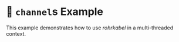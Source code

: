 # 🧵 `channel`s Example

This example demonstrates how to use *rohrkabel* in a multi-threaded context.